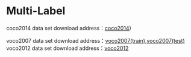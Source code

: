 # Multi-Label

coco2014 data set download address：[coco2014](https://cocodataset.org/#download))

voco2007 data set download address：[voco2007(train)](http://host.robots.ox.ac.uk/pascal/VOC/voc2007/VOCtrainval_06-Nov-2007.tar),[voco2007(test)](http://host.robots.ox.ac.uk/pascal/VOC/voc2007/VOCtest_06-Nov-2007.tar)
voco2012 data set download address：[voco2012](http://host.robots.ox.ac.uk/pascal/VOC/voc2012/VOCtrainval_11-May-2012.tar)
